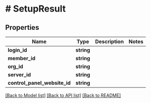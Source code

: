 # # SetupResult

## Properties

Name | Type | Description | Notes
------------ | ------------- | ------------- | -------------
**login_id** | **string** |  |
**member_id** | **string** |  |
**org_id** | **string** |  |
**server_id** | **string** |  |
**control_panel_website_id** | **string** |  |

[[Back to Model list]](../../README.md#models) [[Back to API list]](../../README.md#endpoints) [[Back to README]](../../README.md)
